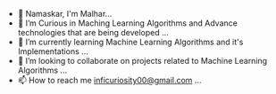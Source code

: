 - 🙏 Namaskar, I'm Malhar...
- 👀 I’m Curious in Maching Learning Algorithms and Advance technologies that are being developed ...
- 🌱 I’m currently learning Machine Learning Algorithms and it's Implementations ...
- 🤝 I’m looking to collaborate on projects related to Machine Learning Algorithms ...
- 📫 How to reach me inficuriosity00@gmail.com ...

<!---
MaxxCode8/MaxxCode8 is a ✨ special ✨ repository because its `README.md` (this file) appears on your GitHub profile.
You can click the Preview link to take a look at your changes.
--->
